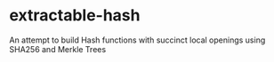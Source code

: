 # extractable-hash
An attempt to build Hash functions with succinct local openings using SHA256 and Merkle Trees
